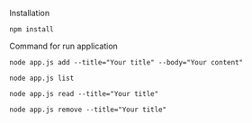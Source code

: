 Installation

```
npm install
```

Command for run application

```
node app.js add --title="Your title" --body="Your content"
```

```
node app.js list
```

```
node app.js read --title="Your title"
```

```
node app.js remove --title="Your title"
```